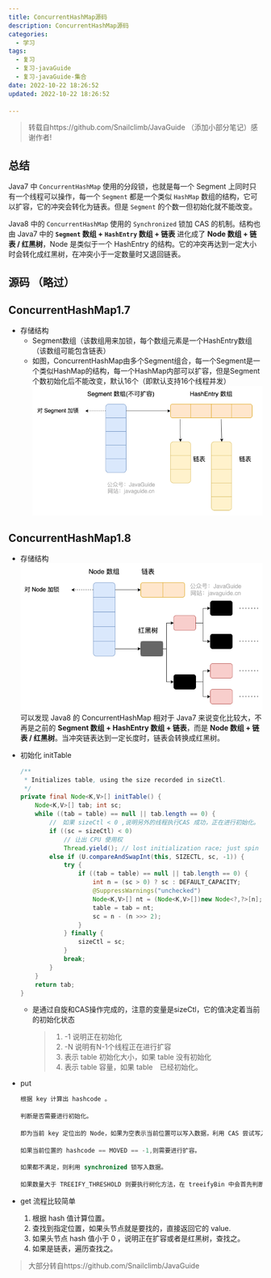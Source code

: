 ```yaml
---
title: ConcurrentHashMap源码
description: ConcurrentHashMap源码
categories:
  - 学习
tags:
  - 复习
  - 复习-javaGuide
  - 复习-javaGuide-集合
date: 2022-10-22 18:26:52
updated: 2022-10-22 18:26:52

---
```


> 转载自https://github.com/Snailclimb/JavaGuide （添加小部分笔记）感谢作者!



## 总结

Java7 中 `ConcurrentHashMap` 使用的分段锁，也就是每一个 Segment 上同时只有一个线程可以操作，每一个 `Segment` 都是一个类似 `HashMap` 数组的结构，它可以扩容，它的冲突会转化为链表。但是 `Segment` 的个数一但初始化就不能改变。

Java8 中的 `ConcurrentHashMap` 使用的 `Synchronized` 锁加 CAS 的机制。结构也由 Java7 中的 **`Segment` 数组 + `HashEntry` 数组 + 链表** 进化成了 **Node 数组 + 链表 / 红黑树**，Node 是类似于一个 HashEntry 的结构。它的冲突再达到一定大小时会转化成红黑树，在冲突小于一定数量时又退回链表。

## 源码 （略过）

## ConcurrentHashMap1.7

- 存储结构
  - Segment数组（该数组用来加锁，每个数组元素是一个HashEntry数组（该数组可能包含链表）
  - 如图，ConcurrentHashMap由多个Segment组合，每一个Segment是一个类似HashMap的结构，每一个HashMap内部可以扩容，但是Segment个数初始化后不能改变，默认16个（即默认支持16个线程并发）
    ![image-20221023124636646](https://raw.githubusercontent.com/lwmfjc/lwmfjc.github.io.resource/main/img/image-20221023124636646.png)

## ConcurrentHashMap1.8

- 存储结构
  ![image-20221023124708670](https://raw.githubusercontent.com/lwmfjc/lwmfjc.github.io.resource/main/img/image-20221023124708670.png)
  可以发现 Java8 的 ConcurrentHashMap 相对于 Java7 来说变化比较大，不再是之前的 **Segment 数组 + HashEntry 数组 + 链表**，而是 **Node 数组 + 链表 / 红黑树**。当冲突链表达到一定长度时，链表会转换成红黑树。

- 初始化 initTable

  ```java
  /**
   * Initializes table, using the size recorded in sizeCtl.
   */
  private final Node<K,V>[] initTable() {
      Node<K,V>[] tab; int sc;
      while ((tab = table) == null || tab.length == 0) {
          //　如果 sizeCtl < 0 ,说明另外的线程执行CAS 成功，正在进行初始化。
          if ((sc = sizeCtl) < 0)
              // 让出 CPU 使用权
              Thread.yield(); // lost initialization race; just spin
          else if (U.compareAndSwapInt(this, SIZECTL, sc, -1)) {
              try {
                  if ((tab = table) == null || tab.length == 0) {
                      int n = (sc > 0) ? sc : DEFAULT_CAPACITY;
                      @SuppressWarnings("unchecked")
                      Node<K,V>[] nt = (Node<K,V>[])new Node<?,?>[n];
                      table = tab = nt;
                      sc = n - (n >>> 2);
                  }
              } finally {
                  sizeCtl = sc;
              }
              break;
          }
      }
      return tab;
  }
  ```

  - 是通过自旋和CAS操作完成的，注意的变量是sizeCtl，它的值决定着当前的初始化状态

    > 1. -1 说明正在初始化
    > 2. -N 说明有N-1个线程正在进行扩容
    > 3. 表示 table 初始化大小，如果 table 没有初始化
    > 4. 表示 table 容量，如果 table　已经初始化。

- put

  ```java
  根据 key 计算出 hashcode 。
  
  判断是否需要进行初始化。
  
  即为当前 key 定位出的 Node，如果为空表示当前位置可以写入数据，利用 CAS 尝试写入，失败则自旋保证成功。
  
  如果当前位置的 hashcode == MOVED == -1,则需要进行扩容。
  
  如果都不满足，则利用 synchronized 锁写入数据。
  
  如果数量大于 TREEIFY_THRESHOLD 则要执行树化方法，在 treeifyBin 中会首先判断当前数组长度≥64时才会将链表转换为红黑树。
  ```

- get 流程比较简单

  1. 根据 hash 值计算位置。
  2. 查找到指定位置，如果头节点就是要找的，直接返回它的 value.
  3. 如果头节点 hash 值小于 0 ，说明正在扩容或者是红黑树，查找之。
  4. 如果是链表，遍历查找之。

> 大部分转自https://github.com/Snailclimb/JavaGuide